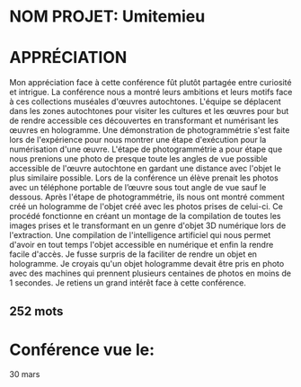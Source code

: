 # NOM PROJET:  Umitemieu

# APPRÉCIATION
Mon appréciation face à cette conférence fût plutôt partagée entre curiosité et intrigue. La conférence nous a montré leurs ambitions et leurs motifs face à ces collections muséales d'œuvres autochtones. L'équipe se déplacent dans les zones autochtones pour visiter les cultures et les œuvres pour but de rendre accessible ces découvertes en transformant et numérisant les œuvres en hologramme. Une démonstration de photogrammétrie s'est faite lors de l'expérience pour nous montrer une étape d'exécution pour la numérisation d'une œuvre. L'étape de photogrammétrie a pour étape que nous prenions une photo de presque toute les angles de vue possible accessible de l'œuvre autochtone en gardant une distance avec l'objet le plus similaire possible. Lors de la conférence un élève prenait les photos avec un téléphone portable de l’œuvre sous tout angle de vue sauf le dessous. Après l'étape de photogrammétrie, ils nous ont montré comment créé un hologramme de l'objet créé avec les photos prises de celui-ci. Ce procédé fonctionne en créant un montage de la compilation de toutes les images prises et le transformant en un genre d'objet 3D numérique lors de l'extraction. Une compilation de l'intelligence artificiel qui nous permet d'avoir en tout temps l'objet accessible en numérique et enfin la rendre facile d'accès. Je fusse surpris de la faciliter de rendre un objet en hologramme. Je croyais qu'un objet hologramme devait être pris en photo avec des machines qui prennent plusieurs centaines de photos en moins de 1 secondes. Je retiens un grand intérêt face à cette conférence.
## 252 mots


# Conférence vue le:
30 mars

